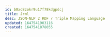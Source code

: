 ```yaml
---
id: b0xc8zokr9u17f78kdgpdcj
title: Jrml
desc: JSON-NLP 2 RDF / Triple Mapping Language
updated: 1647541903116
created: 1647541878055
---
```




